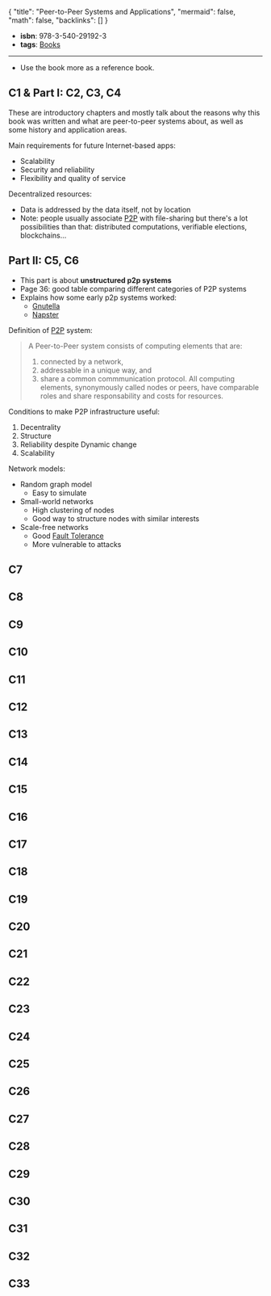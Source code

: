 {
	"title": "Peer-to-Peer Systems and Applications",
	"mermaid": false,
	"math": false,
	"backlinks": []
}

- **isbn**: 978-3-540-29192-3
- **tags**: [Books](/books/)

---

- Use the book more as a reference book.

## C1 & Part I: C2, C3, C4
These are introductory chapters and mostly talk about the reasons why this book was written and what are peer-to-peer systems about, as well as some history and application areas.

Main requirements for future Internet-based apps:
- Scalability
- Security and reliability
- Flexibility and quality of service

Decentralized resources:
- Data is addressed by the data itself, not by location
- Note: people usually associate [P2P](/p2p/) with file-sharing but there's a lot possibilities than that: distributed computations, verifiable elections, blockchains...

## Part II: C5, C6
- This part is about **unstructured p2p systems**
- Page 36: good table comparing different categories of P2P systems
- Explains how some early p2p systems worked:
	-  [Gnutella](/gnutella/)
	-  [Napster](/napster/)

Definition of [P2P](/p2p/) system:

> A Peer-to-Peer system consists of computing elements that are:
> 1. connected by a network,
> 2. addressable in a unique way, and
> 3. share a common commmunication protocol.
> All computing elements, synonymously called nodes or peers, have comparable roles and share responsability and costs for resources.

Conditions to make P2P infrastructure useful:
1. Decentrality
2. Structure
3. Reliability despite Dynamic change
4. Scalability

Network models:
- Random graph model
	- Easy to simulate
- Small-world networks
	- High clustering of nodes
	- Good way to structure nodes with similar interests
- Scale-free networks
	- Good [Fault Tolerance](/fault-tolerance/)
	- More vulnerable to attacks

## C7
## C8
## C9
## C10
## C11
## C12
## C13
## C14
## C15
## C16
## C17
## C18
## C19
## C20
## C21
## C22
## C23
## C24
## C25
## C26
## C27
## C28
## C29
## C30
## C31
## C32
## C33

